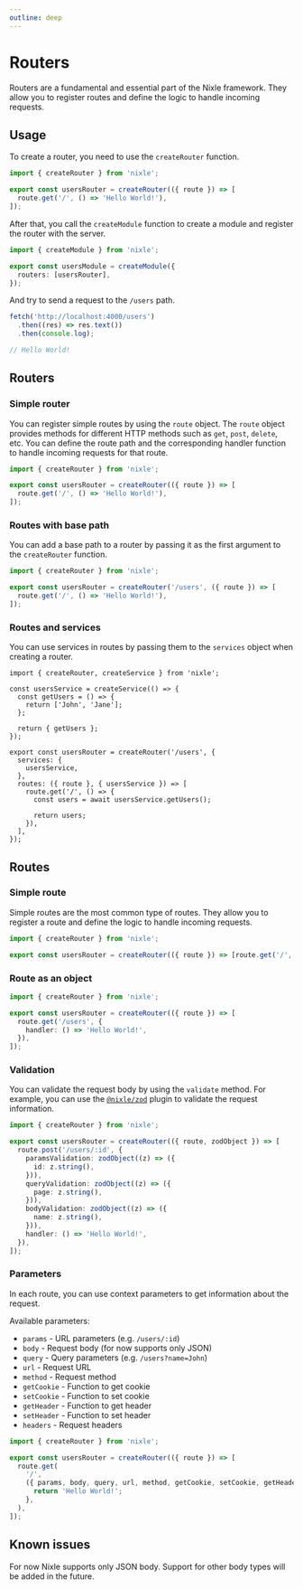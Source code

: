 ```yaml
---
outline: deep
---
```


# Routers

Routers are a fundamental and essential part of the Nixle framework. They allow you to register routes and define the logic to handle incoming requests.

## Usage

To create a router, you need to use the `createRouter` function.

<!-- prettier-ignore -->
```ts
import { createRouter } from 'nixle';

export const usersRouter = createRouter(({ route }) => [
  route.get('/', () => 'Hello World!'),
]);
```

<!-- prettier-ignore-end -->

After that, you call the `createModule` function to create a module and register the router with the server.

```ts
import { createModule } from 'nixle';

export const usersModule = createModule({
  routers: [usersRouter],
});
```

And try to send a request to the `/users` path.

```ts
fetch('http://localhost:4000/users')
  .then((res) => res.text())
  .then(console.log);

// Hello World!
```

## Routers

### Simple router

You can register simple routes by using the `route` object. The `route` object provides methods for different HTTP methods such as `get`, `post`, `delete`, etc. You can define the route path and the corresponding handler function to handle incoming requests for that route.

<!-- prettier-ignore -->
```ts
import { createRouter } from 'nixle';

export const usersRouter = createRouter(({ route }) => [
  route.get('/', () => 'Hello World!'),
]);
```

### Routes with base path

You can add a base path to a router by passing it as the first argument to the `createRouter` function.

```ts
import { createRouter } from 'nixle';

export const usersRouter = createRouter('/users', ({ route }) => [
  route.get('/', () => 'Hello World!'),
]);
```

<!-- prettier-ignore-end -->

### Routes and services

You can use services in routes by passing them to the `services` object when creating a router.

```ts{3-9,12-14}
import { createRouter, createService } from 'nixle';

const usersService = createService(() => {
  const getUsers = () => {
    return ['John', 'Jane'];
  };

  return { getUsers };
});

export const usersRouter = createRouter('/users', {
  services: {
    usersService,
  },
  routes: ({ route }, { usersService }) => [
    route.get('/', () => {
      const users = await usersService.getUsers();

      return users;
    }),
  ],
});
```

## Routes

### Simple route

Simple routes are the most common type of routes. They allow you to register a route and define the logic to handle incoming requests.

```ts
import { createRouter } from 'nixle';

export const usersRouter = createRouter(({ route }) => [route.get('/', () => 'Hello World!')]);
```

### Route as an object

```ts
import { createRouter } from 'nixle';

export const usersRouter = createRouter(({ route }) => [
  route.get('/users', {
    handler: () => 'Hello World!',
  }),
]);
```

### Validation

You can validate the request body by using the `validate` method. For example, you can use the [`@nixle/zod`](/plugons/zod) plugin to validate the request information.

```ts
import { createRouter } from 'nixle';

export const usersRouter = createRouter(({ route, zodObject }) => [
  route.post('/users/:id', {
    paramsValidation: zodObject((z) => ({
      id: z.string(),
    })),
    queryValidation: zodObject((z) => ({
      page: z.string(),
    })),
    bodyValidation: zodObject((z) => ({
      name: z.string(),
    })),
    handler: () => 'Hello World!',
  }),
]);
```

### Parameters

In each route, you can use context parameters to get information about the request.

Available parameters:

- `params` - URL parameters (e.g. `/users/:id`)
- `body` - Request body (for now supports only JSON)
- `query` - Query parameters (e.g. `/users?name=John`)
- `url` - Request URL
- `method` - Request method
- `getCookie` - Function to get cookie
- `setCookie` - Function to set cookie
- `getHeader` - Function to get header
- `setHeader` - Function to set header
- `headers` - Request headers

```ts
import { createRouter } from 'nixle';

export const usersRouter = createRouter(({ route }) => [
  route.get(
    '/',
    ({ params, body, query, url, method, getCookie, setCookie, getHeader, setHeader, headers }) => {
      return 'Hello World!';
    },
  ),
]);
```

## Known issues

For now Nixle supports only JSON body. Support for other body types will be added in the future.
